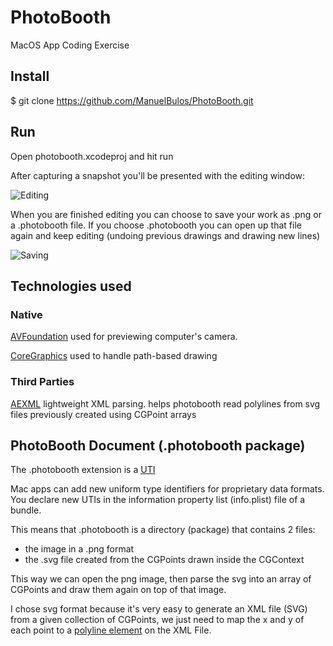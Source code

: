 # PhotoBooth
MacOS App Coding Exercise

## Install
$ git clone https://github.com/ManuelBulos/PhotoBooth.git

## Run
Open photobooth.xcodeproj and hit run


After capturing a snapshot you'll be presented with the editing window:

![Editing](/photobooth/Resources/editing.png?raw=true)

When you are finished editing you can choose to save your work as .png or a .photobooth file.
If you choose .photobooth you can open up that file again and keep editing (undoing previous drawings and drawing new lines)

![Saving](/photobooth/Resources/saving.png?raw=true)

## Technologies used
### Native
[AVFoundation](https://developer.apple.com/av-foundation/) used for previewing computer's camera.

[CoreGraphics](https://developer.apple.com/documentation/coregraphics/cgcontext) used to handle path-based drawing

### Third Parties
[AEXML](https://github.com/tadija/AEXML) lightweight XML parsing.
helps photobooth read polylines from svg files previously created using CGPoint arrays

## PhotoBooth Document (.photobooth package)
The .photobooth extension is a [UTI](https://developer.apple.com/library/archive/documentation/FileManagement/Conceptual/understanding_utis/understand_utis_declare/understand_utis_declare.html)

Mac apps can add new uniform type identifiers for proprietary data formats. You declare new UTIs in the information property list (info.plist) file of a bundle.

This means that .photobooth is a directory (package) that contains 2 files: 
- the image in a .png format
- the .svg file created from the CGPoints drawn inside the CGContext

This way we can open the png image, then parse the svg into an array of CGPoints and draw them again on top of that image.

I chose svg format because it's very easy to generate an XML file (SVG) from a given collection of CGPoints, we just need to map the x and y of each point to a [polyline element](https://www.w3schools.com/graphics/svg_polyline.asp) on the XML File.
